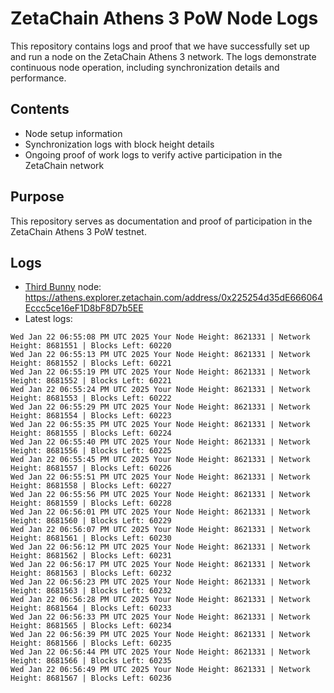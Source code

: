 # ZetaChain Athens 3 PoW Node Logs
This repository contains logs and proof that we have successfully set up and run a node on the ZetaChain Athens 3 network. The logs demonstrate continuous node operation, including synchronization details and performance.

## Contents
- Node setup information
- Synchronization logs with block height details
- Ongoing proof of work logs to verify active participation in the ZetaChain network

## Purpose
This repository serves as documentation and proof of participation in the ZetaChain Athens 3 PoW testnet.

## Logs

- [Third Bunny](https://thirdbunny.xyz/) node: https://athens.explorer.zetachain.com/address/0x225254d35dE666064Eccc5ce16eF1D8bF8D7b5EE
- Latest logs:
```
Wed Jan 22 06:55:08 PM UTC 2025 Your Node Height: 8621331 | Network Height: 8681551 | Blocks Left: 60220
Wed Jan 22 06:55:13 PM UTC 2025 Your Node Height: 8621331 | Network Height: 8681552 | Blocks Left: 60221
Wed Jan 22 06:55:19 PM UTC 2025 Your Node Height: 8621331 | Network Height: 8681552 | Blocks Left: 60221
Wed Jan 22 06:55:24 PM UTC 2025 Your Node Height: 8621331 | Network Height: 8681553 | Blocks Left: 60222
Wed Jan 22 06:55:29 PM UTC 2025 Your Node Height: 8621331 | Network Height: 8681554 | Blocks Left: 60223
Wed Jan 22 06:55:35 PM UTC 2025 Your Node Height: 8621331 | Network Height: 8681555 | Blocks Left: 60224
Wed Jan 22 06:55:40 PM UTC 2025 Your Node Height: 8621331 | Network Height: 8681556 | Blocks Left: 60225
Wed Jan 22 06:55:45 PM UTC 2025 Your Node Height: 8621331 | Network Height: 8681557 | Blocks Left: 60226
Wed Jan 22 06:55:51 PM UTC 2025 Your Node Height: 8621331 | Network Height: 8681558 | Blocks Left: 60227
Wed Jan 22 06:55:56 PM UTC 2025 Your Node Height: 8621331 | Network Height: 8681559 | Blocks Left: 60228
Wed Jan 22 06:56:01 PM UTC 2025 Your Node Height: 8621331 | Network Height: 8681560 | Blocks Left: 60229
Wed Jan 22 06:56:07 PM UTC 2025 Your Node Height: 8621331 | Network Height: 8681561 | Blocks Left: 60230
Wed Jan 22 06:56:12 PM UTC 2025 Your Node Height: 8621331 | Network Height: 8681562 | Blocks Left: 60231
Wed Jan 22 06:56:17 PM UTC 2025 Your Node Height: 8621331 | Network Height: 8681563 | Blocks Left: 60232
Wed Jan 22 06:56:23 PM UTC 2025 Your Node Height: 8621331 | Network Height: 8681563 | Blocks Left: 60232
Wed Jan 22 06:56:28 PM UTC 2025 Your Node Height: 8621331 | Network Height: 8681564 | Blocks Left: 60233
Wed Jan 22 06:56:33 PM UTC 2025 Your Node Height: 8621331 | Network Height: 8681565 | Blocks Left: 60234
Wed Jan 22 06:56:39 PM UTC 2025 Your Node Height: 8621331 | Network Height: 8681566 | Blocks Left: 60235
Wed Jan 22 06:56:44 PM UTC 2025 Your Node Height: 8621331 | Network Height: 8681566 | Blocks Left: 60235
Wed Jan 22 06:56:49 PM UTC 2025 Your Node Height: 8621331 | Network Height: 8681567 | Blocks Left: 60236
```
